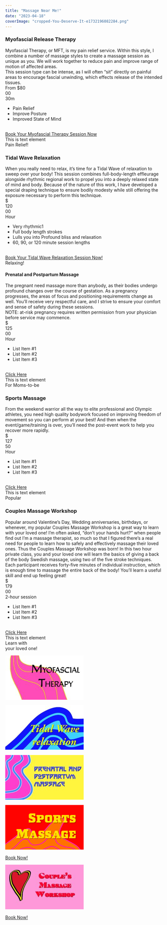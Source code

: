 ```yaml
---
title: "Massage Near Me!"
date: "2023-04-18"
coverImage: "cropped-You-Deserve-It-e1732196082284.png"
---
```


### Myofascial Release Therapy

Myofascial Therapy, or MFT, is my pain relief service. Within this style, I combine a number of massage styles to create a massage session as unique as you. We will work together to reduce pain and improve range of motion of affected areas.  
This session type can be intense, as I will often “sit” directly on painful areas to encourage fascial unwinding, which effects release of the intended tissues.  
From $80  
00  
30m

- 
    Pain Relief
- 
    Improve Posture
- 
    Improved State of Mind

[  
Book Your Myofascial Therapy Session Now](https://paulbrown.noterro.com/service/26506/myofascial-therapy)  
This is text element  
Pain Relief!

### Tidal Wave Relaxation

When you really need to relax, it’s time for a Tidal Wave of relaxation to sweep over your body! This session combines full-body-length effleurage alongside rhythmic regional work to propel you into a deeply relaxed state of mind and body. Because of the nature of this work, I have developed a special draping technique to ensure bodily modesty while still offering the exposure necessary to perform this technique.  
$  
120  
00  
Hour

- 
    Very rhythmic1
- 
    Full body length strokes
- 
    Lulls you into Profound bliss and relaxation
- 
    60, 90, or 120 minute session lengths

[  
Book Your Tidal Wave Relaxation Session Now!](#)  
Relaxing!

#### Prenatal and Postpartum Massage

The pregnant need massage more than anybody, as their bodies undergo profound changes over the course of gestation. As a pregnancy progresses, the areas of focus and positioning requirements change as well. You’ll receive very respectful care, and I strive to ensure your comfort and sense of safety during these sessions.  
NOTE: at-risk pregnancy requires written permission from your physician before service may commence.  
$  
125  
00  
Hour

- 
    List Item #1
- 
    List Item #2
- 
    List Item #3

[  
Click Here](#)  
This is text element  
For Moms-to-be

### Sports Massage

From the weekend warrior all the way to elite professional and Olympic athletes, you need high quality bodywork focused on improving freedom of movement so you can perform at your best! And then when the event/game/training is over, you’ll need the post-event work to help you recover more rapidly.  
$  
127  
50  
Hour

- 
    List Item #1
- 
    List Item #2
- 
    List Item #3

[  
Click Here](#)  
This is text element  
Popular

### Couples Massage Workshop

Popular around Valentine’s Day, Wedding anniversaries, birthdays, or whenever, my popular Couples Massage Workshop is a great way to learn with your loved one! I’m often asked, “don’t your hands hurt?” when people find out I’m a massage therapist, so much so that I figured there’s a real need for people to learn how to safely and effectively massage their loved ones. Thus the Couples Massage Workshop was born! In this two hour private class, you and your loved one will learn the basics of giving a back of the body Swedish massage, using two of the five stroke techniques. Each participant receives forty-five minutes of individual instruction, which is enough time to massage the entire back of the body! You’ll learn a useful skill and end up feeling great!  
$  
179  
00  
2-hour session

- 
    List Item #1
- 
    List Item #2
- 
    List Item #3

[  
Click Here](#)  
This is text element  
Learn with  
your loved one!

![Myofascial Therapy](images/massage-near-me-2.jpg)

![Tidal Wave Relaxation](images/massage-near-me-3.jpg)

![Prenatal and postpartum massage ](images/massage-near-me-4.jpg)

![](images/massage-near-me-5.png)

[Book Now!](https://paulbrown.noterro.com)

![](images/massage-near-me-1.jpg)

[Book Now!](https://paulbrown.noterro.com)


